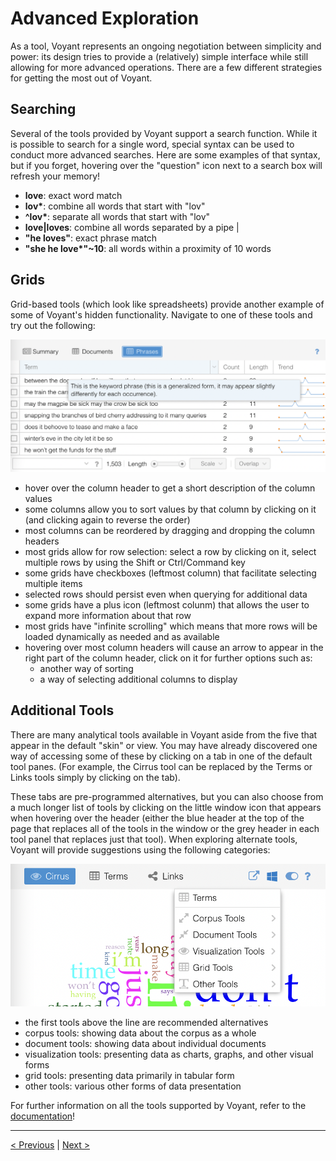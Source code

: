 # Advanced Exploration

As a tool, Voyant represents an ongoing negotiation between simplicity and power: its design tries to provide a (relatively) simple interface while still allowing for more advanced operations. There are a few different strategies for getting the most out of Voyant.

## Searching

Several of the tools provided by Voyant support a search function. While it is possible to search for a single word, special syntax can be used to conduct more advanced searches. Here are some examples of that syntax, but if you forget, hovering over the "question" icon next to a search box will refresh your memory!

- __love__: exact word match
- __lov*__: combine all words that start with "lov"
- __^lov*__: separate all words that start with "lov"
- __love\|loves__: combine all words separated by a pipe \|
- __"he loves"__: exact phrase match
- __"she he love*"~10__: all words within a proximity of 10 words

## Grids

Grid-based tools (which look like spreadsheets) provide another example of some of Voyant's hidden functionality. Navigate to one of these tools and try out the following: 

![Screenshot of a Grid-based tool with pop-up description of column values.](../assets/Voyant-Grid-Hover.png)

- hover over the column header to get a short description of the column values
- some columns allow you to sort values by that column by clicking on it (and clicking again to reverse the order)
- most columns can be reordered by dragging and dropping the column headers
- most grids allow for row selection: select a row by clicking on it, select multiple rows by using the Shift or Ctrl/Command key
- some grids have checkboxes (leftmost column) that facilitate selecting multiple items
- selected rows should persist even when querying for additional data
- some grids have a plus icon (leftmost colunm) that allows the user to expand more information about that row
- most grids have "infinite scrolling" which means that more rows will be loaded dynamically as needed and as available
- hovering over most column headers will cause an arrow to appear in the right part of the column header, click on it for further options such as:
  - another way of sorting
  - a way of selecting additional columns to display

## Additional Tools

There are many analytical tools available in Voyant aside from the five that appear in the default "skin" or view. You may have already discovered one way of accessing some of these by clicking on a tab in one of the default tool panes. (For example, the Cirrus tool can be replaced by the Terms or Links tools simply by clicking on the tab).

These tabs are pre-programmed alternatives, but you can also choose from a much longer list of tools by clicking on the little window icon that appears when hovering over the header (either the blue header at the top of the page that replaces all of the tools in the window or the grey header in each tool panel that replaces just that tool). When exploring alternate tools, Voyant will provide suggestions using the following categories:

![Screenshot of alternate tool menu.](../assets/Voyant-Alternates.png)

- the first tools above the line are recommended alternatives
- corpus tools: showing data about the corpus as a whole
- document tools: showing data about individual documents
- visualization tools: presenting data as charts, graphs, and other visual forms
- grid tools: presenting data primarily in tabular form
- other tools: various other forms of data presentation

For further information on all the tools supported by Voyant, refer to the [documentation](https://voyant-tools.org/docs/#!/guide/tools)!

---

[< Previous](4-defaults.md) | [Next >](6-beyond.md)
